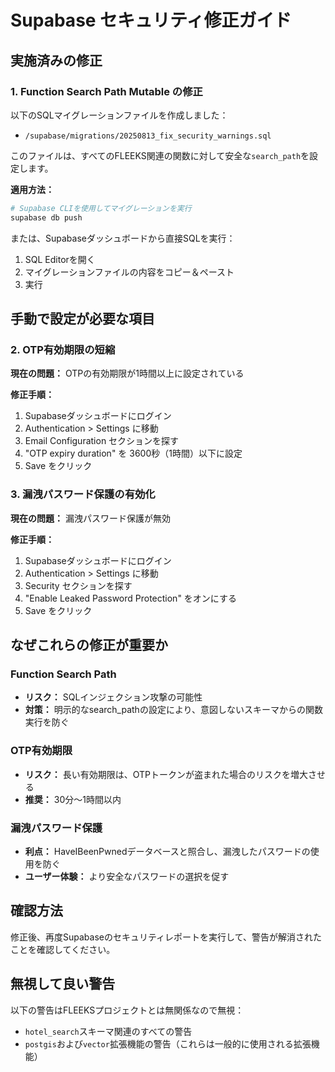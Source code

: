 # Supabase セキュリティ修正ガイド

## 実施済みの修正

### 1. Function Search Path Mutable の修正
以下のSQLマイグレーションファイルを作成しました：
- `/supabase/migrations/20250813_fix_security_warnings.sql`

このファイルは、すべてのFLEEKS関連の関数に対して安全な`search_path`を設定します。

**適用方法：**
```bash
# Supabase CLIを使用してマイグレーションを実行
supabase db push
```

または、Supabaseダッシュボードから直接SQLを実行：
1. SQL Editorを開く
2. マイグレーションファイルの内容をコピー＆ペースト
3. 実行

## 手動で設定が必要な項目

### 2. OTP有効期限の短縮
**現在の問題：** OTPの有効期限が1時間以上に設定されている

**修正手順：**
1. Supabaseダッシュボードにログイン
2. Authentication > Settings に移動
3. Email Configuration セクションを探す
4. "OTP expiry duration" を 3600秒（1時間）以下に設定
5. Save をクリック

### 3. 漏洩パスワード保護の有効化
**現在の問題：** 漏洩パスワード保護が無効

**修正手順：**
1. Supabaseダッシュボードにログイン
2. Authentication > Settings に移動
3. Security セクションを探す
4. "Enable Leaked Password Protection" をオンにする
5. Save をクリック

## なぜこれらの修正が重要か

### Function Search Path
- **リスク：** SQLインジェクション攻撃の可能性
- **対策：** 明示的なsearch_pathの設定により、意図しないスキーマからの関数実行を防ぐ

### OTP有効期限
- **リスク：** 長い有効期限は、OTPトークンが盗まれた場合のリスクを増大させる
- **推奨：** 30分〜1時間以内

### 漏洩パスワード保護
- **利点：** HaveIBeenPwnedデータベースと照合し、漏洩したパスワードの使用を防ぐ
- **ユーザー体験：** より安全なパスワードの選択を促す

## 確認方法

修正後、再度Supabaseのセキュリティレポートを実行して、警告が解消されたことを確認してください。

## 無視して良い警告

以下の警告はFLEEKSプロジェクトとは無関係なので無視：
- `hotel_search`スキーマ関連のすべての警告
- `postgis`および`vector`拡張機能の警告（これらは一般的に使用される拡張機能）